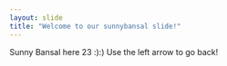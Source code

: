 ```yaml
---
layout: slide
title: "Welcome to our sunnybansal slide!"
---
```

Sunny Bansal here 23 :):)
Use the left arrow to go back!
